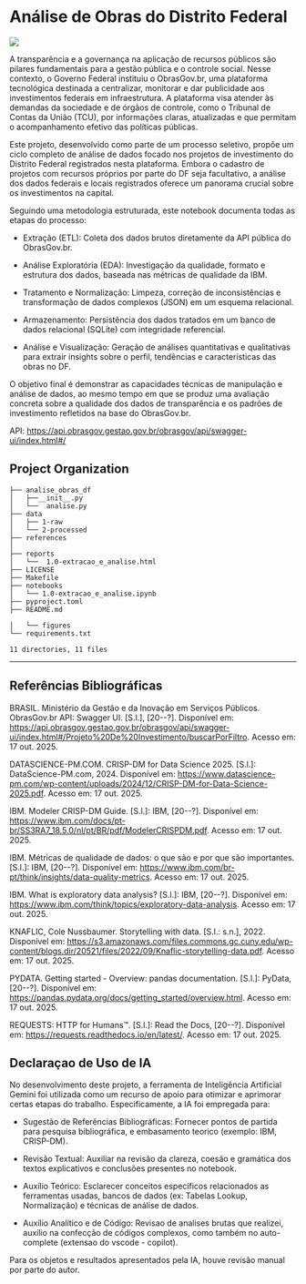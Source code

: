 # Análise de Obras do Distrito Federal

<a target="_blank" href="https://cookiecutter-data-science.drivendata.org/">
    <img src="https://img.shields.io/badge/CCDS-Project%20template-328F97?logo=cookiecutter" />
</a>

A transparência e a governança na aplicação de recursos públicos são pilares fundamentais para a gestão pública e o controle social. Nesse contexto, o Governo Federal instituiu o ObrasGov.br, uma plataforma tecnológica destinada a centralizar, monitorar e dar publicidade aos investimentos federais em infraestrutura. A plataforma visa atender às demandas da sociedade e de órgãos de controle, como o Tribunal de Contas da União (TCU), por informações claras, atualizadas e que permitam o acompanhamento efetivo das políticas públicas.

Este projeto, desenvolvido como parte de um processo seletivo, propõe um ciclo completo de análise de dados focado nos projetos de investimento do Distrito Federal registrados nesta plataforma. Embora o cadastro de projetos com recursos próprios por parte do DF seja facultativo, a análise dos dados federais e locais registrados oferece um panorama crucial sobre os investimentos na capital.

Seguindo uma metodologia estruturada, este notebook documenta todas as etapas do processo:

- Extração (ETL): Coleta dos dados brutos diretamente da API pública do ObrasGov.br.

- Análise Exploratória (EDA): Investigação da qualidade, formato e estrutura dos dados, baseada nas métricas de qualidade da IBM.

- Tratamento e Normalização: Limpeza, correção de inconsistências e transformação de dados complexos (JSON) em um esquema relacional.

- Armazenamento: Persistência dos dados tratados em um banco de dados relacional (SQLite) com integridade referencial.

- Análise e Visualização: Geração de análises quantitativas e qualitativas para extrair insights sobre o perfil, tendências e características das obras no DF.

O objetivo final é demonstrar as capacidades técnicas de manipulação e análise de dados, ao mesmo tempo em que se produz uma avaliação concreta sobre a qualidade dos dados de transparência e os padrões de investimento refletidos na base do ObrasGov.br.

API:
https://api.obrasgov.gestao.gov.br/obrasgov/api/swagger-ui/index.html#/

## Project Organization

```
├── analise_obras_df
│   ├──__init__.py
│   └──  analise.py
├── data
│   ├── 1-raw
│   └── 2-processed
├── references
│   
├── reports
│   └──  1.0-extracao_e_analise.html
├── LICENSE
├── Makefile
├── notebooks
│   └── 1.0-extracao_e_analise.ipynb
├── pyproject.toml
├── README.md

│   └── figures
└── requirements.txt

11 directories, 11 files
```

--------


## Referências Bibliográficas
BRASIL. Ministério da Gestão e da Inovação em Serviços Públicos. ObrasGov.br API: Swagger UI. [S.l.], [20--?]. Disponível em: https://api.obrasgov.gestao.gov.br/obrasgov/api/swagger-ui/index.html#/Projeto%20De%20Investimento/buscarPorFiltro. Acesso em: 17 out. 2025.

DATASCIENCE-PM.COM. CRISP-DM for Data Science 2025. [S.l.]: DataScience-PM.com, 2024. Disponível em: https://www.datascience-pm.com/wp-content/uploads/2024/12/CRISP-DM-for-Data-Science-2025.pdf. Acesso em: 17 out. 2025.

IBM. Modeler CRISP-DM Guide. [S.l.]: IBM, [20--?]. Disponível em: https://www.ibm.com/docs/pt-br/SS3RA7_18.5.0/nl/pt/BR/pdf/ModelerCRISPDM.pdf. Acesso em: 17 out. 2025.

IBM. Métricas de qualidade de dados: o que são e por que são importantes. [S.l.]: IBM, [20--?]. Disponível em: https://www.ibm.com/br-pt/think/insights/data-quality-metrics. Acesso em: 17 out. 2025.

IBM. What is exploratory data analysis? [S.l.]: IBM, [20--?]. Disponível em: https://www.ibm.com/think/topics/exploratory-data-analysis. Acesso em: 17 out. 2025.

KNAFLIC, Cole Nussbaumer. Storytelling with data. [S.l.: s.n.], 2022. Disponível em: https://s3.amazonaws.com/files.commons.gc.cuny.edu/wp-content/blogs.dir/20521/files/2022/09/Knaflic-storytelling-data.pdf. Acesso em: 17 out. 2025.

PYDATA. Getting started - Overview: pandas documentation. [S.l.]: PyData, [20--?]. Disponível em: https://pandas.pydata.org/docs/getting_started/overview.html. Acesso em: 17 out. 2025.

REQUESTS: HTTP for Humans™. [S.l.]: Read the Docs, [20--?]. Disponível em: https://requests.readthedocs.io/en/latest/. Acesso em: 17 out. 2025.

## Declaraçao de Uso de IA

No desenvolvimento deste projeto, a ferramenta de Inteligência Artificial Gemini foi utilizada como um recurso de apoio para otimizar e aprimorar certas etapas do trabalho. Especificamente, a IA foi empregada para:

- Sugestão de Referências Bibliográficas: Fornecer pontos de partida para pesquisa bibliográfica, e embasamento teorico (exemplo: IBM, CRISP-DM).

- Revisão Textual: Auxiliar na revisão da clareza, coesão e gramática dos textos explicativos e conclusões presentes no notebook.

- Auxílio Teórico: Esclarecer conceitos específicos relacionados as ferramentas usadas, bancos de dados (ex: Tabelas Lookup, Normalização) e técnicas de análise de dados.

- Auxílio Analítico e de Código: Revisao de analises brutas que realizei, auxílio na confecção de códigos complexos, como também no auto-complete (extensao do vscode - copilot).

Para os objetos e resultados apresentados pela IA, houve revisão manual por parte do autor.
